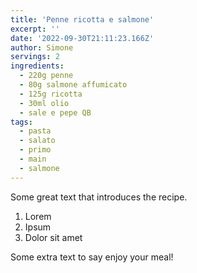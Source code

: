 ```yaml
---
title: 'Penne ricotta e salmone'
excerpt: ''
date: '2022-09-30T21:11:23.166Z'
author: Simone
servings: 2
ingredients:
  - 220g penne
  - 80g salmone affumicato
  - 125g ricotta
  - 30ml olio
  - sale e pepe QB
tags:
  - pasta
  - salato
  - primo
  - main
  - salmone
---
```


Some great text that introduces the recipe.

1. Lorem
1. Ipsum
1. Dolor sit amet

Some extra text to say enjoy your meal!

